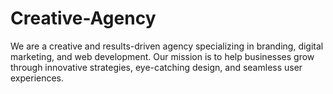 # Creative-Agency
We are a creative and results-driven agency specializing in branding, digital marketing, and web development. Our mission is to help businesses grow through innovative strategies, eye-catching design, and seamless user experiences.
